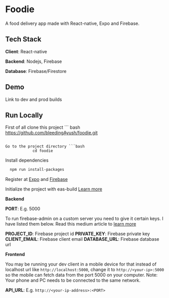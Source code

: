 # Foodie

A food delivery app made with React-native, Expo and Firebase.

## Tech Stack

**Client**: React-native

**Backend**: Nodejs, Firebase

**Database**: Firebase/Firestore

## Demo
Link to dev and prod builds

## Run Locally

First of all clone this project ``` bash
                       https://github.com/bleedingAyush/foodie.git
```

Go to the project directory ```bash
            cd foodie
```

Install dependencies


``` bash
  npm run install-packages
```

Register at [Expo](https://expo.io/) and [Firebase](https://firebase.google.com/)

Initialize the project with eas-build [Learn more](https://docs.expo.dev/build/introduction/)

**Backend**

**PORT**: E.g. 5000

To run firebase-admin on a custom server you need to give it certain keys. I have listed them below. Read this medium article to [learn more](https://medium.com/litslink/firebase-admin-sdk-basics-in-examples-ee7e009a1116)

**PROJECT_ID**: Firebase project id
**PRIVATE_KEY**: Firebase private key
**CLIENT_EMAIL**: Firebase client email
**DATABASE_URL**: Firebase database url

**Frontend**

You may be running your dev client in a mobile device for that instead of localhost url like `http://localhost:5000`, change it to `http://<your-ip>:5000` so the mobile can fetch data from the port 5000 on your computer.
Note: Your phone and PC needs to be connected to the same network. 

**API_URL**: E.g. `http://<your-ip-address>:<PORT>`
